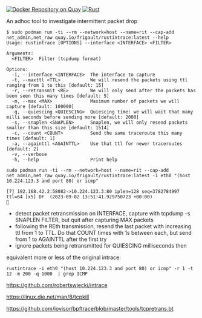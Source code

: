 [![Docker Repository on Quay](https://quay.io/repository/frigault/rustintrace/status "Docker Repository on Quay")](https://quay.io/repository/frigault/rustintrace)
[![Rust](https://github.com/freedge/rustintrace/actions/workflows/rust.yml/badge.svg)](https://github.com/freedge/rustintrace/actions/workflows/rust.yml)

An adhoc tool to investigate intermittent packet drop

```
$ sudo podman run -ti --rm --network=host --name=rit --cap-add net_admin,net_raw quay.io/frigault/rustintrace:latest --help
Usage: rustintrace [OPTIONS] --interface <INTERFACE> <FILTER>

Arguments:
  <FILTER>  Filter (tcpdump format)

Options:
  -i, --interface <INTERFACE>  The interface to capture
  -t, --maxttl <TTL>           We will resend the packets using ttl ranging from 1 to this [default: 15]
  -r, --retransmit <RE>        We will only send after the packets has been seen this many times [default: 5]
  -m, --max <MAX>              Maximum number of packets we will capture [default: 100000]
  -q, --quiescing <QUIESCING>  Quiescing time: we will wait that many milli seconds before sending more [default: 2000]
  -s, --snaplen <SNAPLEN>      Snaplen, we will only resend packets smaller than this size [default: 1514]
  -c, --count <COUNT>          Send the same traceroute this many times [default: 1]
  -a, --againttl <AGAINTTL>    Use that ttl for newer traceroutes [default: 2]
  -v, --verbose
  -h, --help                   Print help
```

```
sudo podman run -ti --rm --network=host --name=rit --cap-add net_admin,net_raw quay.io/frigault/rustintrace:latest -i eth0 "(host 10.224.123.3 and port 80) or icmp"

[7] 192.168.42.2:58082->10.224.123.3:80 iplen=128 seq=3782784997 ttl=64 [x5] DF  (2023-09-02 13:51:41.929750723 +00:00)
📣
```

- detect packet retransmission on INTERFACE, capture with tcpdump -s SNAPLEN FILTER, but quit after capturing MAX packets
- following the REth transmission, resend the last packet with increasing ttl from 1 to TTL. Do that COUNT times with 1s between each, but send from 1 to AGAINTTL after the first try
- ignore packets being retransmitted for QUIESCING milliseconds then


equivalent more or less of the original intrace:
```
rustintrace -i eth0 "(host 10.224.123.3 and port 80) or icmp" -r 1 -t 12 -m 200 -q 1000  | grep ICMP
```



https://github.com/robertswiecki/intrace

https://linux.die.net/man/8/tcpkill

https://github.com/iovisor/bpftrace/blob/master/tools/tcpretrans.bt
